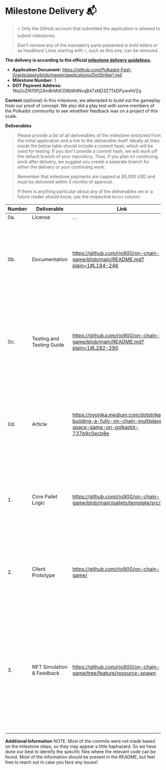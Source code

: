 # Milestone Delivery 📬

> ⚡ Only the GitHub account that submitted the application is allowed to submit milestones. 
> 
> Don't remove any of the mandatory parts presented in bold letters or as headlines! Lines starting with `>`, such as this one, can be removed.

**The delivery is according to the official [milestone delivery guidelines](https://github.com/Polkadot-Fast-Grants/delivery/blob/master/delivery-guidelines.md).**  

* **Application Document:** https://github.com/Polkadot-Fast-Grants/apply/blob/master/applications/DotStriker!.md
* **Milestone Number:** 1
* **DOT Payment Address:** 16a2oZfA15Pj24mBrMdCD8bWdNvqB47xND3Z7TkDPywvhVZq

**Context** (optional)
In this milestone, we attempted to build out the gameplay from our proof of concept. We also did a play test with some members of the Polkadot community to see whattheir feedback was on a project of this scale. 

**Deliverables**
> Please provide a list of all deliverables of the milestone extracted from the initial application and a link to the deliverable itself. Ideally all links inside the below table should include a commit hash, which will be used for testing. If you don't provide a commit hash, we will work off the default branch of your repository. Thus, if you plan on continuing work after delivery, we suggest you create a separate branch for either the delivery or your continuing work.
> 
> Remember that milestone payments are capped at $5,000 USD and must be delivered within 3 months of approval.
> 
> If there is anything particular about any of the deliverables we or a future reader should know, use the respective `Notes` column.

| Number | Deliverable | Link | Notes |
| ------------- | ------------- | ------------- |------------- |
| 0a. | License |...| MIT| 
| 0b.  | Documentation | https://github.com/rio900/on-chain-game/blob/main/README.md?plain=1#L184-246 | We will provide both **inline documentation** of the Substrate pallet and client, along with a **setup guide** explaining mechanics and instructions to run local tests.                                 | 
| 0c.  | Testing and Testing Guide | https://github.com/rio900/on-chain-game/blob/main/README.md?plain=1#L282-290 | Testing will be conducted through a local in-person playtest (5–10 players). Feedback will be gathered on clarity, engagement, and replayability to guide future design.                              | 
| 0d.  | Article | https://oyonika.medium.com/dotstriker-building-a-fully-on-chain-multiplayer-space-game-on-polkadot-737b9c0ecb8e | We will publish an **article** summarizing what was built, how the mechanics work, and insights from player feedback during the live session. | 
| 1.  | Core Pallet Logic | https://github.com/rio900/on-chain-game/blob/main/pallets/template/src/lib.rs | A working Substrate pallet implementing:<br>• Resource spawning using `on_initialize`<br>• Energy-based ship movement<br>• Per-player resource tracking                               | 
| 2.  | Client Prototype  | https://github.com/rio900/on-chain-game/ | A basic Android and iOS client for real-time gameplay. Client reflects movement, fuel usage, and coin collection in sync with the chain state.                               | 
| 3.  | NFT Simulation & Feedback  | https://github.com/rio900/on-chain-game/tree/feature/resource-spawn | NFT drop logic based on number of active players. All players receive a basic simulated NFT; higher player counts increase rare drop chances. NFTs are not minted or tradable. Includes a live test event (e.g., Polkadot Hub Toronto) with real user feedback.                               | 

**Additional Information**
NOTE: Most of the commits were not made based on the milestone steps, so they may appear a little haphazard. So we have done our best to identify the specific files where the relevant code can be found. Most of the information should be present in the README, but feel free to reach out in case you face any issues!
